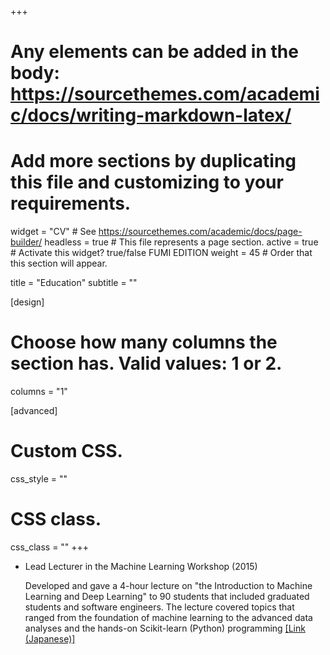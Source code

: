 +++
# Any elements can be added in the body: https://sourcethemes.com/academic/docs/writing-markdown-latex/
# Add more sections by duplicating this file and customizing to your requirements.

widget = "CV"  # See https://sourcethemes.com/academic/docs/page-builder/
headless = true  # This file represents a page section.
active = true  # Activate this widget? true/false FUMI EDITION
weight = 45  # Order that this section will appear.

title = "Education"
subtitle = ""

[design]
  # Choose how many columns the section has. Valid values: 1 or 2.
  columns = "1"


[advanced]
 # Custom CSS. 
 css_style = ""
 
 # CSS class.
 css_class = ""
+++


<ul class="ul-edu fa-ul">
    <li>
    <i class="fa-li fas fa-chalkboard-teacher"></i>
    <div class="description">
        <p class="course">Lead Lecturer in the Machine Learning Workshop (2015)</p>
        <p class="detail"> Developed and gave a 4-hour lecture on "the Introduction to Machine Learning and Deep Learning" to 90 students that included graduated students and software engineers. The lecture covered topics that ranged from the foundation of machine learning to the advanced data analyses and the hands-on Scikit-learn (Python) programming <a href="https://machinelearningstudy.doorkeeper.jp/events/24979">[Link (Japanese)]</a></p>
    </div>
    </li>
</ul>

